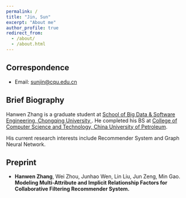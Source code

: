 ```yaml
---
permalink: /
title: "Jin, Sun"
excerpt: "About me"
author_profile: true
redirect_from: 
  - /about/
  - /about.html
---
```


<!-- ## Hanwen Zhang -->
## Correspondence

* Email: sunjin@cqu.edu.cn

## Brief Biography
Hanwen Zhang is a graduate student at [School of Big Data & Software Engineering, Chongqing University ](http://www.cse.cqu.edu.cn/). He completed his BS at [College of Computer Science and Technology, China University of Petroleum](http://www.upc.edu.cn/).

His current research interests include Recommender System and Graph Neural Network.

## Preprint
- **Hanwen Zhang**, Wei Zhou, Junhao Wen, Lin Liu, Jun Zeng, Min Gao. **Modeling Multi-Attribute and Implicit Relationship Factors for Collaborative Filtering Recommender System.**

